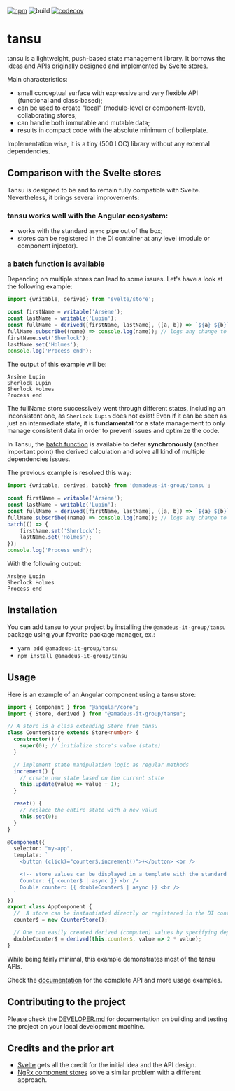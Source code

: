 [![npm](https://img.shields.io/npm/v/@amadeus-it-group/tansu)](https://www.npmjs.com/package/@amadeus-it-group/tansu)
![build](https://github.com/AmadeusITGroup/tansu/workflows/ci/badge.svg)
[![codecov](https://codecov.io/gh/AmadeusITGroup/tansu/branch/master/graph/badge.svg)](https://codecov.io/gh/AmadeusITGroup/tansu)

# tansu

tansu is a lightweight, push-based state management library.
It borrows the ideas and APIs originally designed and implemented by [Svelte stores](https://github.com/sveltejs/rfcs/blob/master/text/0002-reactive-stores.md).

Main characteristics:
* small conceptual surface with expressive and very flexible API (functional and class-based);
* can be used to create "local" (module-level or component-level), collaborating stores;
* can handle both immutable and mutable data;
* results in compact code with the absolute minimum of boilerplate.

Implementation wise, it is a tiny (500 LOC) library without any external dependencies.

## Comparison with the Svelte stores

Tansu is designed to be and to remain fully compatible with Svelte. Nevertheless, it brings several improvements:

### tansu works well with the Angular ecosystem:
* works with the standard `async` pipe out of the box;
* stores can be registered in the DI container at any level (module or component injector).

### a batch function is available

Depending on multiple stores can lead to some issues. Let's have a look at the following example:

```typescript
import {writable, derived} from 'svelte/store';

const firstName = writable('Arsène');
const lastName = writable('Lupin');
const fullName = derived([firstName, lastName], ([a, b]) => `${a} ${b}`);
fullName.subscribe((name) => console.log(name)); // logs any change to fullName
firstName.set('Sherlock');
lastName.set('Holmes');
console.log('Process end');
```

The output of this example will be:

```
Arsène Lupin
Sherlock Lupin
Sherlock Holmes
Process end
```

The fullName store successively went through different states, including an inconsistent one, as `Sherlock Lupin` does not exist! Even if it can be seen as just an intermediate state, it is **fundamental** for a state management to only manage consistent data in order to prevent issues and optimize the code.

In Tansu, the [batch function](https://amadeusitgroup.github.io/tansu/tansu.batch.html) is available to defer **synchronously** (another important point) the derived calculation and solve all kind of multiple dependencies issues.

The previous example is resolved this way:

```typescript
import {writable, derived, batch} from '@amadeus-it-group/tansu';

const firstName = writable('Arsène');
const lastName = writable('Lupin');
const fullName = derived([firstName, lastName], ([a, b]) => `${a} ${b}`);
fullName.subscribe((name) => console.log(name)); // logs any change to fullName
batch(() => {
    firstName.set('Sherlock');
    lastName.set('Holmes');
});
console.log('Process end');
```
With the following output:

```
Arsène Lupin
Sherlock Holmes
Process end
```

## Installation

You can add tansu to your project by installing the `@amadeus-it-group/tansu` package using your favorite package manager, ex.:
* `yarn add @amadeus-it-group/tansu`
* `npm install @amadeus-it-group/tansu`

## Usage

Here is an example of an Angular component using a tansu store:

```typescript
import { Component } from "@angular/core";
import { Store, derived } from "@amadeus-it-group/tansu";

// A store is a class extending Store from tansu
class CounterStore extends Store<number> {
  constructor() {
    super(0); // initialize store's value (state)
  }

  // implement state manipulation logic as regular methods
  increment() {
    // create new state based on the current state
    this.update(value => value + 1);
  }

  reset() {
    // replace the entire state with a new value
    this.set(0);
  }
}

@Component({
  selector: "my-app",
  template: `
    <button (click)="counter$.increment()">+</button> <br />

    <!-- store values can be displayed in a template with the standard async pipe -->
    Counter: {{ counter$ | async }} <br />
    Double counter: {{ doubleCounter$ | async }} <br />
  `
})
export class AppComponent {
  //  A store can be instantiated directly or registered in the DI container
  counter$ = new CounterStore();

  // One can easily created derived (computed) values by specifying dependant stores and a transformation function
  doubleCounter$ = derived(this.counter$, value => 2 * value);
}
```

While being fairly minimal, this example demonstrates most of the tansu APIs.

Check the [documentation](http://amadeusitgroup.github.io/tansu/) for the complete API and more usage examples.

## Contributing to the project

Please check the [DEVELOPER.md](DEVELOPER.md) for documentation on building and testing the project on your local development machine.

## Credits and the prior art

* [Svelte](https://github.com/sveltejs/rfcs/blob/master/text/0002-reactive-stores.md) gets all the credit for the initial idea and the API design.
* [NgRx component stores](https://hackmd.io/zLKrFIadTMS2T6zCYGyHew?view) solve a similar problem with a different approach.

